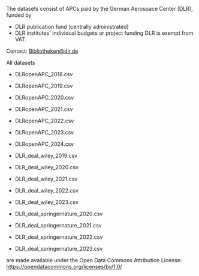 The datasets consist of APCs paid by the German Aerospace Center (DLR), funded by
- DLR publication fund (centrally administrated)
- DLR institutes' individual budgets or project funding
DLR is exempt from VAT.

Contact: Bibliotheken@dlr.de

All datasets
- DLRopenAPC_2018.csv
- DLRopenAPC_2019.csv
- DLRopenAPC_2020.csv
- DLRopenAPC_2021.csv
- DLRopenAPC_2022.csv
- DLRopenAPC_2023.csv
- DLRopenAPC_2024.csv

- DLR_deal_wiley_2019.csv
- DLR_deal_wiley_2020.csv
- DLR_deal_wiley_2021.csv
- DLR_deal_wiley_2022.csv
- DLR_deal_wiley_2023.csv

- DLR_deal_springernature_2020.csv
- DLR_deal_springernature_2021.csv
- DLR_deal_springernature_2022.csv
- DLR_deal_springernature_2023.csv

are made available under the Open Data Commons Attribution License: https://opendatacommons.org/licenses/by/1.0/